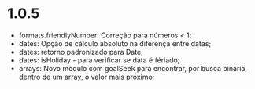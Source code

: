 # 1.0.5

-   formats.friendlyNumber: Correção para números < 1;
-   dates: Opção de cálculo absoluto na diferença entre datas;
-   dates: retorno padronizado para Date;
-   dates: isHoliday - para verificar se data é fériado;
-   arrays: Novo módulo com goalSeek para encontrar, por busca binária, dentro de um array, o valor mais próximo;
